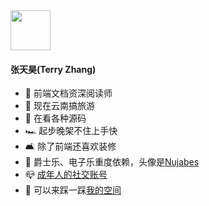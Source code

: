 <img src="https://image.terryz95.top/icon/pixel-mona-heart.gif" width="64" />

#### 张天昊(Terry Zhang)

- 👤 前端文档资深阅读师
- 🔭 现在云南搞旅游
- 🌱 在看各种源码
- 🏎 起步晚架不住上手快
- 🛋 除了前端还喜欢装修
- 🎺 爵士乐、电子乐重度依赖，头像是[Nujabes](https://zh.wikipedia.org/wiki/Nujabes)
- 📪 [成年人的社交账号](mailto:mousetrip@outlook.com)
- 👀 可以来踩一踩[我的空间](https://github.com/terryz95/terryz95/discussions)
